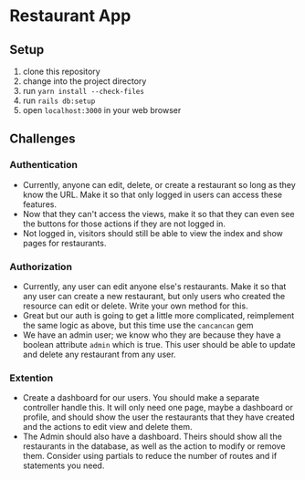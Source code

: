 # Restaurant App

## Setup

1. clone this repository
2. change into the project directory
3. run `yarn install --check-files`
4. run `rails db:setup`
5. open `localhost:3000` in your web browser

## Challenges

### Authentication

- Currently, anyone can edit, delete, or create a restaurant so long as they know the URL. Make it so that only logged in users can access these features.
- Now that they can't access the views, make it so that they can even see the buttons for those actions if they are not logged in.
- Not logged in, visitors should still be able to view the index and show pages for restaurants.

### Authorization

- Currently, any user can edit anyone else's restaurants. Make it so that any user can create a new restaurant, but only users who created the resource can edit or delete. Write your own method for this.
- Great but our auth is going to get a little more complicated, reimplement the same logic as above, but this time use the `cancancan` gem
- We have an admin user; we know who they are because they have a boolean attribute `admin` which is true. This user should be able to update and delete any restaurant from any user.

### Extention

- Create a dashboard for our users. You should make a separate controller handle this. It will only need one page, maybe a dashboard or profile, and should show the user the restaurants that they have created and the actions to edit view and delete them.
- The Admin should also have a dashboard. Theirs should show all the restaurants in the database, as well as the action to modify or remove them. Consider using partials to reduce the number of routes and if statements you need.
